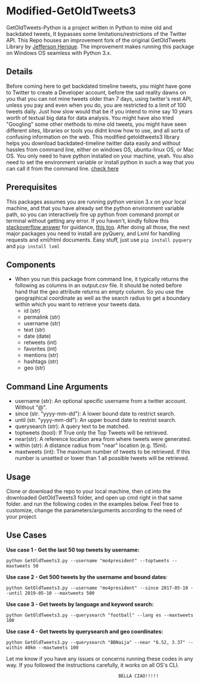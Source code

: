 # Modified-GetOldTweets3
GetOldTweets-Python is a project written in Python to mine old and backdated tweets, It bypasses some limitations/restrictions of the Twitter API. This Repo houses an improvement fork of the original GetOldTweets Library by [Jefferson Herique](https://github.com/Jefferson-Henrique/GetOldTweets-python). The improvement makes running this package on Windows OS seamless with Python 3.x. 


 ## Details
Before coming here to get backdated timeline tweets, you might have gone to Twitter to create a Developer account, before the sad reality dawns on you that you can not mine tweets older than 7 days, using twitter's rest API, unless you pay and even when you do, you are restricted to a limit of 100 tweets daily. Just how slow would that be if you intend to mine say 10 years worth of textual big data for data analysis. You might have also tried "Googling" some other methods to mine old tweets, you might have seen different sites, libraries or tools you didnt know how to use, and all sorts of confusing information on the web. This modified getoldtweets3 library helps you download backdated-timeline twitter data easily and without hassles from command line, either on windows OS, ubuntu-linux OS, or Mac OS. You only need to have python installed on your machine, yeah. You also need to set the environment variable or install python in such a way that you can call it from the command line. [check here](https://stackoverflow.com/posts/54934172/edit)


## Prerequisites
This packages assumes you are running python version 3.x on your local machine, and that you have already set the python environment variable path, so you can interactively fire up python from command prompt or terminal without getting any error. If you haven't, kindly follow this [stackoverflow answer](https://stackoverflow.com/questions/3701646/how-to-add-to-the-pythonpath-in-windows-so-it-finds-my-modules-packages) for guidance, [this too](https://stackoverflow.com/posts/54934172/edit). After doing all those, the next major packages you need to install are pyQuery, and Lxml for handling requests and xml/html documents. Easy stuff, just use `pip install pyquery` and `pip install lxml`   


## Components
- When you run this package from command line, it typically returns the following as columns in an output.csv file. It should be noted before hand that the geo attribute returns an empty column. So you use the geographical coordinate as well as the search radius to get a boundary within which you want to retrieve your tweets data. 
  - id (str)
  - permalink (str)
  - username (str)
  - text (str)
  - date (date)
  - retweets (int)
  - favorites (int)
  - mentions (str)
  - hashtags (str)
  - geo (str)
 
 
## Command Line Arguments

  - username (str): An optional specific username from a twitter account. Without "@".
  - since (str. "yyyy-mm-dd"): A lower bound date to restrict search.
  - until (str. "yyyy-mm-dd"): An upper bound date to restrist search.
  - querysearch (str): A query text to be matched.
  - toptweets (bool): If True only the Top Tweets will be retrieved.
  - near(str): A reference location area from where tweets were generated.
  - within (str): A distance radius from "near" location (e.g. 15mi).
  - maxtweets (int): The maximum number of tweets to be retrieved. If this number is unsetted or lower than 1 all possible tweets will be retrieved.
  

## Usage

Clone or download the repo to your local machine, then cd into the downloaded GetOldTweets3 folder, and open up cmd right in that same folder. and run the following codes in the examples below. Feel free to customize, change the parameters/arguments according to the need of your project. 

## Use Cases

**Use case 1 - Get the last 50 top tweets by username:**
```
python GetOldTweets3.py --username "mo4president" --toptweets --maxtweets 50
```

**Use case 2 - Get 500 tweets by the username and bound dates**:
```
python GetOldTweets3.py --username "mo4president" --since 2017-05-10 --until 2019-05-10 --maxtweets 500
```

**Use case 3 - Get tweets by language and keyword search:**
```
python GetOldTweets3.py --querysearch "football" --lang es --maxtweets 100
```

**Use case 4 - Get tweets by querysearch and geo coordinates:**
```
python GetOldTweets3.py --querysearch "BBNaija" --near "6.52, 3.37" --within 40km --maxtweets 100
```
  
Let me know if you have any issues or concerns running these codes in any way. If you followed the instructions carefully, it works on all OS's CLI.        





                                              BELLA CIAO!!!!!
  
  
